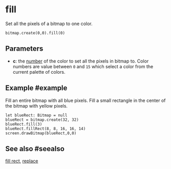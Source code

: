 # fill

Set all the pixels of a bitmap to one color.

```sig
bitmap.create(0,0).fill(0)
```

## Parameters

* **c**: the [number](/types/number) of the color to set all the pixels in bitmap to. Color numbers are value between `0` and `15` which select a color from the current palette of colors.

## Example #example

Fill an entire bitmap with all blue pixels. Fill a small rectangle in the center of the bitmap with yellow pixels.

```blocks
let blueRect: Bitmap = null
blueRect = bitmap.create(32, 32)
blueRect.fill(3)
blueRect.fillRect(8, 8, 16, 16, 14)
screen.drawBitmap(blueRect,0,0)
```

## See also #seealso

[fill rect](/reference/bitmaps/bitmap/fill-rect),
[replace](/reference/bitmaps/bitmap/replace)
